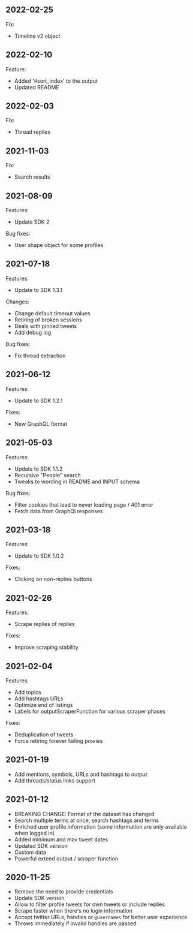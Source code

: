 ## 2022-02-25

Fix:
- Timeline v2 object

## 2022-02-10

Feature:
- Added '#sort_index' to the output
- Updated README

## 2022-02-03

Fix:
- Thread replies

## 2021-11-03

Fix:
- Search results

## 2021-08-09

Features:
- Update SDK 2

Bug fixes:
- User shape object for some profiles

## 2021-07-18

Features:
- Update to SDK 1.3.1

Changes:
- Change default timeout values
- Retiring of broken sessions
- Deals with pinned tweets
- Add debug log

Bug fixes:
- Fix thread extraction

## 2021-06-12

Features:
- Update to SDK 1.2.1

Fixes:
- New GraphQL format

## 2021-05-03

Features:
- Update to SDK 1.1.2
- Recursive "People" search
- Tweaks to wording in README and INPUT schema

Bug fixes:
- Filter cookies that lead to never loading page / 401 error
- Fetch data from GraphQl responses

## 2021-03-18

Features:
- Update to SDK 1.0.2

Fixes:
- Clicking on non-replies buttons

## 2021-02-26

Features:
- Scrape replies of replies

Fixes:
- Improve scraping stability

## 2021-02-04

Features:
- Add topics
- Add hashtags URLs
- Optimize end of listings
- Labels for outputScraperFunction for various scraper phases

Fixes:
- Deduplication of tweets
- Force retiring forever failing proxies

## 2021-01-19

- Add mentions, symbols, URLs and hashtags to output
- Add threads/status links support

## 2021-01-12

- BREAKING CHANGE: Format of the dataset has changed
- Search multiple terms at once, search hashtags and terms
- Enriched user profile information (some information are only available when logged in)
- Added minimum and max tweet dates
- Updated SDK version
- Custom data
- Powerful extend output / scraper function

## 2020-11-25

- Remove the need to provide credentials
- Update SDK version
- Allow to filter profile tweets for own tweets or include replies
- Scrape faster when there's no login information
- Accept twitter URLs, handles or `@usernames` for better user experience
- Throws immediately if invalid handles are passed
